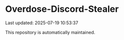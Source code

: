 # Overdose-Discord-Stealer

Last updated: 2025-07-19 10:53:37

This repository is automatically maintained.
